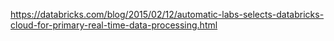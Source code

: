 https://databricks.com/blog/2015/02/12/automatic-labs-selects-databricks-cloud-for-primary-real-time-data-processing.html
